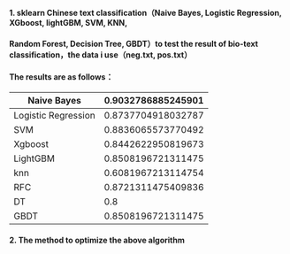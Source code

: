 #### 1. sklearn Chinese text classification（Naive Bayes, Logistic Regression, XGboost, lightGBM, SVM, KNN, 
####   Random Forest, Decision Tree, GBDT）to test the result of bio-text classification，the data i use（neg.txt, pos.txt）
####   The results are as follows：
 Naive Bayes | 0.9032786885245901|
---|---|
 Logistic Regression| 0.8737704918032787|
 SVM|0.8836065573770492
 Xgboost|0.8442622950819673
 LightGBM|0.8508196721311475
 knn|0.6081967213114754
 RFC|0.8721311475409836
 DT|0.8
 GBDT|0.8508196721311475

#### 2. The method to optimize the above algorithm
